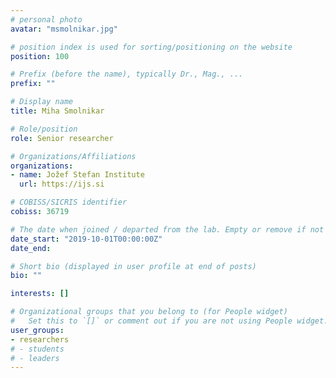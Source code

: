 ```yaml
---
# personal photo
avatar: "msmolnikar.jpg"

# position index is used for sorting/positioning on the website
position: 100

# Prefix (before the name), typically Dr., Mag., ...
prefix: ""

# Display name
title: Miha Smolnikar

# Role/position
role: Senior researcher

# Organizations/Affiliations
organizations:
- name: Jožef Stefan Institute
  url: https://ijs.si

# COBISS/SICRIS identifier
cobiss: 36719

# The date when joined / departed from the lab. Empty or remove if not used
date_start: "2019-10-01T00:00:00Z"
date_end:

# Short bio (displayed in user profile at end of posts)
bio: ""

interests: []

# Organizational groups that you belong to (for People widget)
#   Set this to `[]` or comment out if you are not using People widget.
user_groups:
- researchers
# - students
# - leaders
---
```

